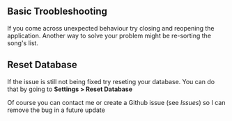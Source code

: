 ## Basic Troobleshooting

If you come across unexpected behaviour try closing and reopening 
the application. Another way to solve your problem might 
be re-sorting the song's list.

## Reset Database

If the issue is still not being fixed try reseting your database. 
You can do that by going to **Settings > Reset Database**

Of course you can contact me or create a Github issue (see *Issues*) 
so I can remove the bug in a future update
